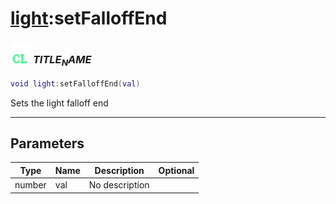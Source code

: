 # [light](../light/README.md):setFalloffEnd

### <img src="../../.gitbook/assets/client.png" width="32" height="32" /> $TITLE_NAME$

```lua
void light:setFalloffEnd(val)
```

Sets the light falloff end<br>

-----------------
## Parameters

| Type   | Name | Description | Optional |
| ------ | ---- | ----------- | -------: |
| number | val | No description |  |
